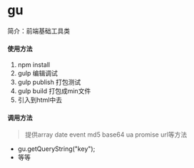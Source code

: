 # gu

简介：前端基础工具类

#### 使用方法

1. npm install
2. gulp 编辑调试
3. gulp publish 打包测试
4. gulp build 打包成min文件
5. 引入到html中去

#### 调用方法
> 提供array date event md5 base64 ua promise url等方法
* gu.getQueryString("key");
* 等等